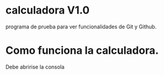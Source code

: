 # calculadora V1.0
programa de prueba para ver funcionalidades de Git y Github.
# Como funciona la calculadora.
Debe abririse la consola
